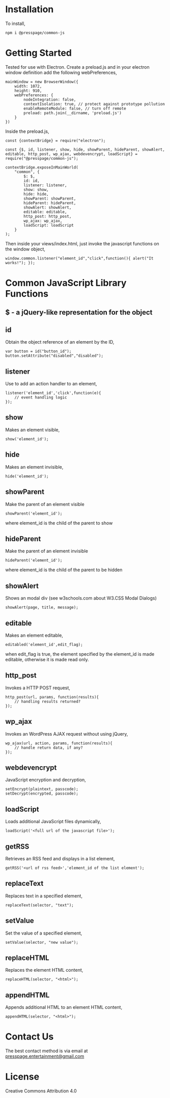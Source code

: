 # Installation
To install,

    npm i @presspage/common-js

# Getting Started
Tested for use with Electron. Create a preload.js and in your electron window definition add the following webPreferences,

    mainWindow = new BrowserWindow({
        width: 1072,
        height: 910,
        webPreferences: {
			nodeIntegration: false,
			contextIsolation: true, // protect against prototype pollution
			enableRemoteModule: false, // turn off remote
  		  	preload: path.join(__dirname, 'preload.js')
        }
    })

Inside the preload.js,

    const {contextBridge} = require("electron");

    const {$, id, listener, show, hide, showParent, hideParent, showAlert, editable, http_post, wp_ajax, webdevencrypt, loadScript} = require("@presspage/common-js");

    contextBridge.exposeInMainWorld(
        "common", {
            $: $,
            id: id,
            listener: listener,
            show: show,
            hide: hide,
            showParent: showParent,
            hideParent: hideParent,
            showAlert: showAlert,
            editable: editable,
            http_post: http_post,
            wp_ajax: wp_ajax,
            loadScript: loadScript
        }
    );

Then inside your views/index.html, just invoke the javascript functions on the window object,

    window.common.listener("element_id","click",function(){ alert("It works!"); });

# Common JavaScript Library Functions
## $ - a jQuery-like representation for the object

## id
Obtain the object reference of an element by the ID,

    var button = id("button_id");
    button.setAttribute("disabled","disabled");

## listener
Use to add an action handler to an element,

    listener('element_id','click',function(e){
        // event handling logic
    });

## show
Makes an element visible,

    show('element_id');

## hide
Makes an element invisible,

    hide('element_id');

## showParent
Make the parent of an element visible

    showParent('element_id');

where element_id is the child of the parent to show

## hideParent
Make the parent of an element invisible

    hideParent('element_id');

where element_id is the child of the parent to be hidden

## showAlert
Shows an modal div (see w3schools.com about W3.CSS Modal Dialogs)

    showAlert(page, title, message);

## editable
Makes an element editable,

    editabled('element_id',edit_flag);

when edit_flag is true, the element specified by the element_id is made editable, otherwise it is made read only.

## http_post
Invokes a HTTP POST request,

    http_post(url, params, function(results){
        // handling results returned?
    });

## wp_ajax
Invokes an WordPress AJAX request without using jQuery,

    wp_ajax(url, action, params, function(results){
        // handle return data, if any?
    });

## webdevencrypt
JavaScript encryption and decryption,

    setEncrypt(plaintext, passcode);
    setDecrypt(encrypted, passcode);

## loadScript
Loads additional JavaScript files dynamically,

    loadScript('<full url of the javascript file>');

## getRSS
Retrieves an RSS feed and displays in a list element,

    getRSS('<url of rss feed>','element_id of the list element');

## replaceText
Replaces text in a specified element,

    replaceText(selector, "text");

## setValue
Set the value of a specified element,

    setValue(selector, "new value");

## replaceHTML
Replaces the element HTML content,

    replaceHTML(selector, "<html>");

## appendHTML
Appends additional HTML to an element HTML content,

    appendHTML(selector, "<html>");


# Contact Us
The best contact method is via email at presspage.entertainment@gmail.com

# License
Creative Commons Attribution 4.0
